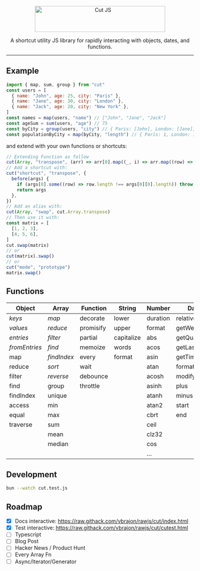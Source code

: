 <p align="center">
  <a href="https://raw.githack.com/vbrajon/rawjs/cut/index.html" target="_blank">
    <picture>
      <source media="(prefers-color-scheme: dark)" srcset="https://raw.githubusercontent.com/vbrajon/rawjs/cut/logo-dark.svg">
      <source media="(prefers-color-scheme: light)" srcset="https://raw.githubusercontent.com/vbrajon/rawjs/cut/logo-light.svg">
      <img alt="Cut JS" src="https://raw.githubusercontent.com/vbrajon/rawjs/cut/logo-light.svg" width="350" height="70" style="max-width: 100%;">
    </picture>
  </a>
</p>

<p align="center">
  A shortcut utility JS library for rapidly interacting with objects, dates, and functions.
</p>

---

## Example

```js
import { map, sum, group } from "cut"
const users = [
  { name: "John", age: 25, city: "Paris" },
  { name: "Jane", age: 30, city: "London" },
  { name: "Jack", age: 20, city: "New York" },
]
const names = map(users, "name") // ["John", "Jane", "Jack"]
const ageSum = sum(users, "age") // 75
const byCity = group(users, "city") // { Paris: [John], London: [Jane], New York: [Jack] }
const populationByCity = map(byCity, "length") // { Paris: 1, London: 1, New York: 1 }
```

and extend with your own functions or shortcuts:

```js
// Extending Function as follow
cut(Array, "transpose", (arr) => arr[0].map((_, i) => arr.map((row) => row[i])))
// Add a shortcut with:
cut("shortcut", "transpose", {
  before(args) {
    if (args[0].some((row) => row.length !== args[0][0].length)) throw new Error("Not a matrix")
    return args
  },
})
// Add an alias with:
cut(Array, "swap", cut.Array.transpose)
// Then use it with:
const matrix = [
  [1, 2, 3],
  [4, 5, 6],
]
cut.swap(matrix)
// or
cut(matrix).swap()
// or
cut("mode", "prototype")
matrix.swap()
```

## Functions

| Object        | Array       | Function  | String     | Number   | Date        | RegExp |
| ------------- | ----------- | --------- | ---------- | -------- | ----------- | ------ |
| _keys_        | _map_       | decorate  | lower      | duration | relative    | escape |
| _values_      | _reduce_    | promisify | upper      | format   | getWeek     | plus   |
| _entries_     | _filter_    | partial   | capitalize | abs      | getQuarter  | minus  |
| _fromEntries_ | _find_      | memoize   | words      | acos     | getLastDate |        |
| map           | _findIndex_ | every     | format     | asin     | getTimezone |        |
| reduce        | _sort_      | wait      |            | atan     | format      |        |
| filter        | _reverse_   | debounce  |            | acosh    | modify      |        |
| find          | group       | throttle  |            | asinh    | plus        |        |
| findIndex     | unique      |           |            | atanh    | minus       |        |
| access        | min         |           |            | atan2    | start       |        |
| equal         | max         |           |            | cbrt     | end         |        |
| traverse      | sum         |           |            | ceil     |             |        |
|               | mean        |           |            | clz32    |             |        |
|               | median      |           |            | cos      |             |        |
|               |             |           |            | …        |             |        |

## Development

```bash
bun --watch cut.test.js
```

## Roadmap

- [x] Docs interactive: https://raw.githack.com/vbrajon/rawjs/cut/index.html
- [x] Test interactive: https://raw.githack.com/vbrajon/rawjs/cut/cutest.html
- [ ] Typescript
- [ ] Blog Post
- [ ] Hacker News / Product Hunt
- [ ] Every Array Fn
- [ ] Async/Iterator/Generator
